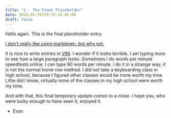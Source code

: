 ```yaml
---
title: "2 - The Final Placeholder"
date: 2018-01-31T19:33:31-05:00
draft: false
---
```

Hello again.  This is the final placeholder entry.

[I don't really like using markdown, but why not.](https://en.wikipedia.org/wiki/Markdown)

It is nice to write entries in [VIM](https://http://www.vim.org/).  I wonder if it looks terrible.  I am typing more to see how a large paragraph looks.  Sometimes I do words per minute speedtests online.  I can type 90 words per minute.  I do it in a strange way; it is not the normal home row method.  I did not take a keyboarding class in high school, because I figured other classes would be more worth my time.  Little did I know, virtually none of the classes in my high school were worth my time.

And with that, this final temporary update comes to a close.  I hope you, who were lucky enough to have seen it, enjoyed it.

- Evan
